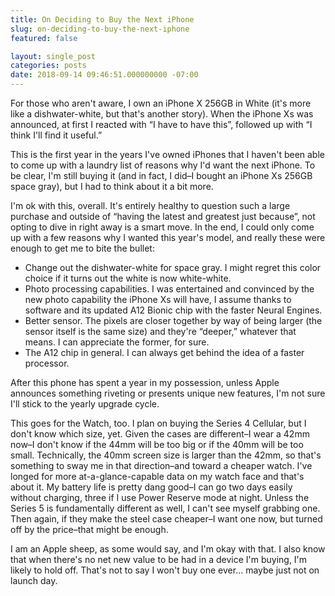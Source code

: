 ```yaml
---
title: On Deciding to Buy the Next iPhone
slug: on-deciding-to-buy-the-next-iphone
featured: false

layout: single_post
categories: posts
date: 2018-09-14 09:46:51.000000000 -07:00
---
```


For those who aren't aware, I own an iPhone X 256GB in White (it's more like a dishwater-white, but that's another story). When the iPhone Xs was announced, at first I reacted with “I have to have this”, followed up with “I think I'll find it useful.”

This is the first year in the years I've owned iPhones that I haven't been able to come up with a laundry list of reasons why I'd want the next iPhone. To be clear, I'm still buying it (and in fact, I did–I bought an iPhone Xs 256GB space gray), but I had to think about it a bit more.

I'm ok with this, overall. It's entirely healthy to question such a large purchase and outside of “having the latest and greatest just because”, not opting to dive in right away is a smart move. In the end, I could only come up with a few reasons why I wanted this year's model, and really these were enough to get me to bite the bullet:

- Change out the dishwater-white for space gray. I might regret this color choice if it turns out the white is now white-white.
- Photo processing capabilities. I was entertained and convinced by the new photo capability the iPhone Xs will have, I assume thanks to software and its updated A12 Bionic chip with the faster Neural Engines.
- Better sensor. The pixels are closer together by way of being larger (the sensor itself is the same size) and they're “deeper,” whatever that means. I can appreciate the former, for sure.
- The A12 chip in general. I can always get behind the idea of a faster processor.

After this phone has spent a year in my possession, unless Apple announces something riveting or presents unique new features, I'm not sure I'll stick to the yearly upgrade cycle.

This goes for the Watch, too. I plan on buying the Series 4 Cellular, but I don't know which size, yet. Given the cases are different–I wear a 42mm now–I don't know if the 44mm will be too big or if the 40mm will be too small. Technically, the 40mm screen size is larger than the 42mm, so that's something to sway me in that direction–and toward a cheaper watch. I've longed for more at-a-glance-capable data on my watch face and that's about it. My battery life is pretty dang good–I can go two days easily without charging, three if I use Power Reserve mode at night. Unless the Series 5 is fundamentally different as well, I can't see myself grabbing one. Then again, if they make the steel case cheaper–I want one now, but turned off by the price–that might be enough.

I am an Apple sheep, as some would say, and I'm okay with that. I also know that when there's no net new value to be had in a device I'm buying, I'm likely to hold off. That's not to say I won't buy one ever… maybe just not on launch day.

